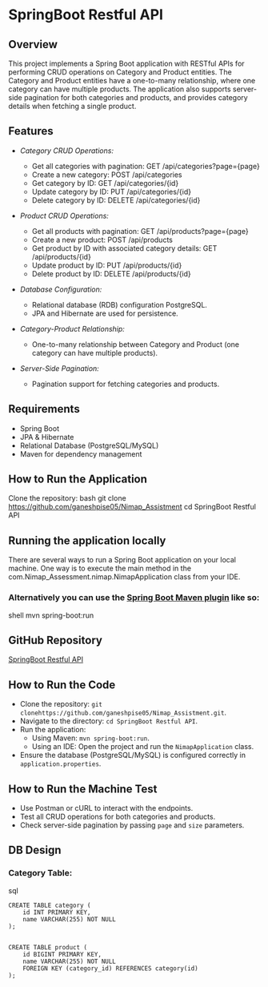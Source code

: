 # SpringBoot Restful API 

## Overview

This project implements a Spring Boot application with RESTful APIs for performing CRUD operations on Category and Product entities. The Category and Product entities have a one-to-many relationship, where one category can have multiple products. The application also supports server-side pagination for both categories and products, and provides category details when fetching a single product.

## Features

- *Category CRUD Operations:*
  - Get all categories with pagination: GET /api/categories?page={page}
  - Create a new category: POST /api/categories
  - Get category by ID: GET /api/categories/{id}
  - Update category by ID: PUT /api/categories/{id}
  - Delete category by ID: DELETE /api/categories/{id}
  
- *Product CRUD Operations:*
  - Get all products with pagination: GET /api/products?page={page}
  - Create a new product: POST /api/products
  - Get product by ID with associated category details: GET /api/products/{id}
  - Update product by ID: PUT /api/products/{id}
  - Delete product by ID: DELETE /api/products/{id}

- *Database Configuration:*
  - Relational database (RDB) configuration PostgreSQL.
  - JPA and Hibernate are used for persistence.

- *Category-Product Relationship:*
  - One-to-many relationship between Category and Product (one category can have multiple products).

- *Server-Side Pagination:*
  - Pagination support for fetching categories and products.

## Requirements

- Spring Boot
- JPA & Hibernate
- Relational Database (PostgreSQL/MySQL)
- Maven for dependency management

## How to Run the Application

   Clone the repository:
   bash
   git clone https://github.com/ganeshpise05/Nimap_Assistment
   cd SpringBoot Restful API



## Running the application locally

There are several ways to run a Spring Boot application on your local machine. One way is to execute the main method in the com.Nimap_Assessment.nimap.NimapApplication class from your IDE.

### Alternatively you can use the [Spring Boot Maven plugin](https://docs.spring.io/spring-boot/docs/current/reference/html/build-tool-plugins-maven-plugin.html) like so:

shell
mvn spring-boot:run


## GitHub Repository
[SpringBoot Restful API](https://github.com/ganeshpise05/Nimap_Assistment)

## How to Run the Code
- Clone the repository: `git clonehttps://github.com/ganeshpise05/Nimap_Assistment.git`.
- Navigate to the directory: `cd SpringBoot Restful API`.
- Run the application:
  - Using Maven: `mvn spring-boot:run`.
  - Using an IDE: Open the project and run the `NimapApplication` class.
- Ensure the database (PostgreSQL/MySQL) is configured correctly in `application.properties`.

## How to Run the Machine Test
- Use Postman or cURL to interact with the endpoints.
- Test all CRUD operations for both categories and products.
- Check server-side pagination by passing `page` and `size` parameters.


## DB Design

### Category Table:

sql
```
CREATE TABLE category (
    id INT PRIMARY KEY,
    name VARCHAR(255) NOT NULL 
);


CREATE TABLE product (
    id BIGINT PRIMARY KEY,
    name VARCHAR(255) NOT NULL 
    FOREIGN KEY (category_id) REFERENCES category(id)
);
